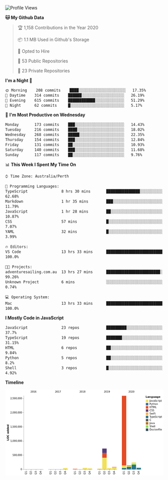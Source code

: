 <!--START_SECTION:waka-->
![Profile Views](http://img.shields.io/badge/Profile%20Views-0-blue)

**🐱 My Github Data** 

> 🏆 1,158 Contributions in the Year 2020
 > 
> 📦 1.1 MB Used in Github's Storage 
 > 
> 💼 Opted to Hire
 > 
> 📜 53 Public Repositories 
 > 
> 🔑 23 Private Repositories  

**I'm a Night 🦉** 

```text
🌞 Morning    208 commits    ████░░░░░░░░░░░░░░░░░░░░░   17.35% 
🌆 Daytime    314 commits    ██████░░░░░░░░░░░░░░░░░░░   26.19% 
🌃 Evening    615 commits    ████████████░░░░░░░░░░░░░   51.29% 
🌙 Night      62 commits     █░░░░░░░░░░░░░░░░░░░░░░░░   5.17%

```
📅 **I'm Most Productive on Wednesday** 

```text
Monday       173 commits    ███░░░░░░░░░░░░░░░░░░░░░░   14.43% 
Tuesday      216 commits    ████░░░░░░░░░░░░░░░░░░░░░   18.02% 
Wednesday    268 commits    █████░░░░░░░░░░░░░░░░░░░░   22.35% 
Thursday     154 commits    ███░░░░░░░░░░░░░░░░░░░░░░   12.84% 
Friday       131 commits    ██░░░░░░░░░░░░░░░░░░░░░░░   10.93% 
Saturday     140 commits    ███░░░░░░░░░░░░░░░░░░░░░░   11.68% 
Sunday       117 commits    ██░░░░░░░░░░░░░░░░░░░░░░░   9.76%

```


📊 **This Week I Spent My Time On** 

```text
⌚︎ Time Zone: Australia/Perth

💬 Programming Languages: 
TypeScript               8 hrs 30 mins       ███████████████░░░░░░░░░░   62.68% 
Markdown                 1 hr 35 mins        ███░░░░░░░░░░░░░░░░░░░░░░   11.79% 
JavaScript               1 hr 28 mins        ██░░░░░░░░░░░░░░░░░░░░░░░   10.87% 
CSS                      57 mins             █░░░░░░░░░░░░░░░░░░░░░░░░   7.07% 
YAML                     32 mins             █░░░░░░░░░░░░░░░░░░░░░░░░   3.99%

🔥 Editors: 
VS Code                  13 hrs 33 mins      █████████████████████████   100.0%

🐱‍💻 Projects: 
adventuresailing.com.au  13 hrs 27 mins      ████████████████████████░   99.26% 
Unknown Project          6 mins              ░░░░░░░░░░░░░░░░░░░░░░░░░   0.74%

💻 Operating System: 
Mac                      13 hrs 33 mins      █████████████████████████   100.0%

```

**I Mostly Code in JavaScript** 

```text
JavaScript               23 repos            █████████░░░░░░░░░░░░░░░░   37.7% 
TypeScript               19 repos            ███████░░░░░░░░░░░░░░░░░░   31.15% 
HTML                     6 repos             ██░░░░░░░░░░░░░░░░░░░░░░░   9.84% 
Python                   5 repos             ██░░░░░░░░░░░░░░░░░░░░░░░   8.2% 
Shell                    3 repos             █░░░░░░░░░░░░░░░░░░░░░░░░   4.92%

```


**Timeline**

![Chart not found](https://raw.githubusercontent.com/NWylynko/NWylynko/master/charts/bar_graph.png) 


<!--END_SECTION:waka-->
